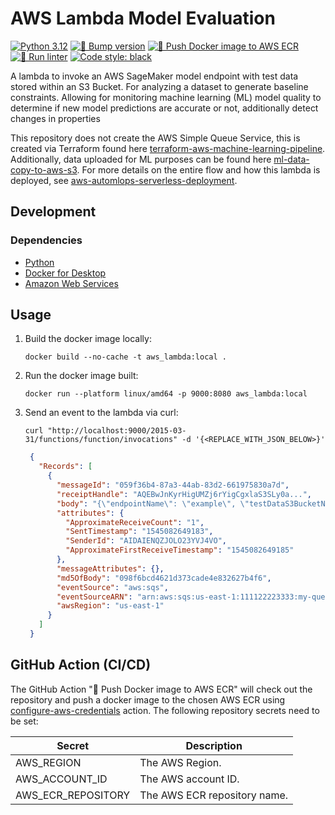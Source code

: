 # AWS Lambda Model Evaluation

[![Python 3.12](https://img.shields.io/badge/python-3.12-blue.svg)](https://www.python.org/downloads/release/python-3121/)
[![🚧 Bump version](https://github.com/kwame-mintah/aws-lambda-model-evaluation/actions/workflows/bump-repository-version.yml/badge.svg)](https://github.com/kwame-mintah/aws-lambda-model-evaluation/actions/workflows/bump-repository-version.yml)
[![🚀 Push Docker image to AWS ECR](https://github.com/kwame-mintah/aws-lambda-model-evaluation/actions/workflows/push-docker-image-to-aws-ecr.yml/badge.svg)](https://github.com/kwame-mintah/aws-lambda-model-evaluation/actions/workflows/push-docker-image-to-aws-ecr.yml)
[![🧹 Run linter](https://github.com/kwame-mintah/aws-lambda-model-evaluation/actions/workflows/run-python-linter.yml/badge.svg)](https://github.com/kwame-mintah/aws-lambda-model-evaluation/actions/workflows/run-python-linter.yml)
<a href="https://github.com/psf/black"><img alt="Code style: black" src="https://img.shields.io/badge/code%20style-black-000000.svg"></a>

A lambda to invoke an AWS SageMaker model endpoint with test data stored within an S3 Bucket. For analyzing a dataset to
generate baseline constraints. Allowing for monitoring machine learning (ML) model quality to determine if new model
predictions are accurate or not, additionally detect changes in properties

This repository does not create the AWS Simple Queue Service, this is created via Terraform found here [terraform-aws-machine-learning-pipeline](https://github.com/kwame-mintah/terraform-aws-machine-learning-pipeline).
Additionally, data uploaded for ML purposes can be found here [ml-data-copy-to-aws-s3](https://github.com/kwame-mintah/ml-data-copy-to-aws-s3).
For more details on the entire flow and how this lambda is deployed, see [aws-automlops-serverless-deployment](https://github.com/kwame-mintah/aws-automlops-serverless-deployment).

## Development

### Dependencies

- [Python](https://www.python.org/downloads/release/python-3121/)
- [Docker for Desktop](https://www.docker.com/products/docker-desktop/)
- [Amazon Web Services](https://aws.amazon.com/?nc2=h_lg)

## Usage

1. Build the docker image locally:

   ```commandline
   docker build --no-cache -t aws_lambda:local .
   ```

2. Run the docker image built:

   ```commandline
   docker run --platform linux/amd64 -p 9000:8080 aws_lambda:local
   ```

3. Send an event to the lambda via curl:
   ```commandline
   curl "http://localhost:9000/2015-03-31/functions/function/invocations" -d '{<REPLACE_WITH_JSON_BELOW>}'
   ```
   ```json
    {
      "Records": [
        {
          "messageId": "059f36b4-87a3-44ab-83d2-661975830a7d",
          "receiptHandle": "AQEBwJnKyrHigUMZj6rYigCgxlaS3SLy0a...",
          "body": "{\"endpointName\": \"example\", \"testDataS3BucketName\": \"example-bucket\", \"testDataS3Key\" : \"test-data.csv\"}",
          "attributes": {
            "ApproximateReceiveCount": "1",
            "SentTimestamp": "1545082649183",
            "SenderId": "AIDAIENQZJOLO23YVJ4VO",
            "ApproximateFirstReceiveTimestamp": "1545082649185"
          },
          "messageAttributes": {},
          "md5OfBody": "098f6bcd4621d373cade4e832627b4f6",
          "eventSource": "aws:sqs",
          "eventSourceARN": "arn:aws:sqs:us-east-1:111122223333:my-queue",
          "awsRegion": "us-east-1"
        }
      ]
    }
   ```

## GitHub Action (CI/CD)

The GitHub Action "🚀 Push Docker image to AWS ECR" will check out the repository and push a docker image to the chosen AWS ECR using
[configure-aws-credentials](https://github.com/aws-actions/configure-aws-credentials/tree/v4.0.1/) action. The following repository secrets need to be set:

| Secret             | Description                  |
|--------------------|------------------------------|
| AWS_REGION         | The AWS Region.              |
| AWS_ACCOUNT_ID     | The AWS account ID.          |
| AWS_ECR_REPOSITORY | The AWS ECR repository name. |

